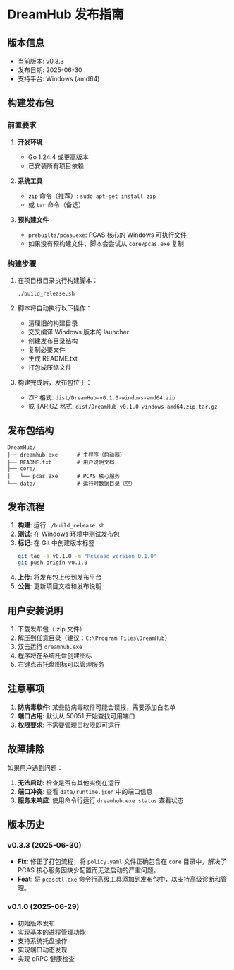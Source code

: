 # DreamHub 发布指南

## 版本信息
- 当前版本: v0.3.3
- 发布日期: 2025-06-30
- 支持平台: Windows (amd64)

## 构建发布包

### 前置要求

1. **开发环境**
   - Go 1.24.4 或更高版本
   - 已安装所有项目依赖

2. **系统工具**
   - `zip` 命令（推荐）: `sudo apt-get install zip`
   - 或 `tar` 命令（备选）

3. **预构建文件**
   - `prebuilts/pcas.exe`: PCAS 核心的 Windows 可执行文件
   - 如果没有预构建文件，脚本会尝试从 `core/pcas.exe` 复制

### 构建步骤

1. 在项目根目录执行构建脚本：
   ```bash
   ./build_release.sh
   ```

2. 脚本将自动执行以下操作：
   - 清理旧的构建目录
   - 交叉编译 Windows 版本的 launcher
   - 创建发布目录结构
   - 复制必要文件
   - 生成 README.txt
   - 打包成压缩文件

3. 构建完成后，发布包位于：
   - ZIP 格式: `dist/DreamHub-v0.1.0-windows-amd64.zip`
   - 或 TAR.GZ 格式: `dist/DreamHub-v0.1.0-windows-amd64.zip.tar.gz`

## 发布包结构

```
DreamHub/
├── dreamhub.exe      # 主程序（启动器）
├── README.txt        # 用户说明文档
├── core/
│   └── pcas.exe      # PCAS 核心服务
└── data/             # 运行时数据目录（空）
```

## 发布流程

1. **构建**: 运行 `./build_release.sh`
2. **测试**: 在 Windows 环境中测试发布包
3. **标记**: 在 Git 中创建版本标签
   ```bash
   git tag -a v0.1.0 -m "Release version 0.1.0"
   git push origin v0.1.0
   ```
4. **上传**: 将发布包上传到发布平台
5. **公告**: 更新项目文档和发布说明

## 用户安装说明

1. 下载发布包（.zip 文件）
2. 解压到任意目录（建议：`C:\Program Files\DreamHub`）
3. 双击运行 `dreamhub.exe`
4. 程序将在系统托盘创建图标
5. 右键点击托盘图标可以管理服务

## 注意事项

1. **防病毒软件**: 某些防病毒软件可能会误报，需要添加白名单
2. **端口占用**: 默认从 50051 开始查找可用端口
3. **权限要求**: 不需要管理员权限即可运行

## 故障排除

如果用户遇到问题：

1. **无法启动**: 检查是否有其他实例在运行
2. **端口冲突**: 查看 `data/runtime.json` 中的端口信息
3. **服务未响应**: 使用命令行运行 `dreamhub.exe status` 查看状态

## 版本历史

### v0.3.3 (2025-06-30)

- **Fix**: 修正了打包流程，将 `policy.yaml` 文件正确包含在 `core` 目录中，解决了 PCAS 核心服务因缺少配置而无法启动的严重问题。
- **Feat**: 将 `pcasctl.exe` 命令行高级工具添加到发布包中，以支持高级诊断和管理。

### v0.1.0 (2025-06-29)
- 初始版本发布
- 实现基本的进程管理功能
- 支持系统托盘操作
- 实现端口动态发现
- 实现 gRPC 健康检查
